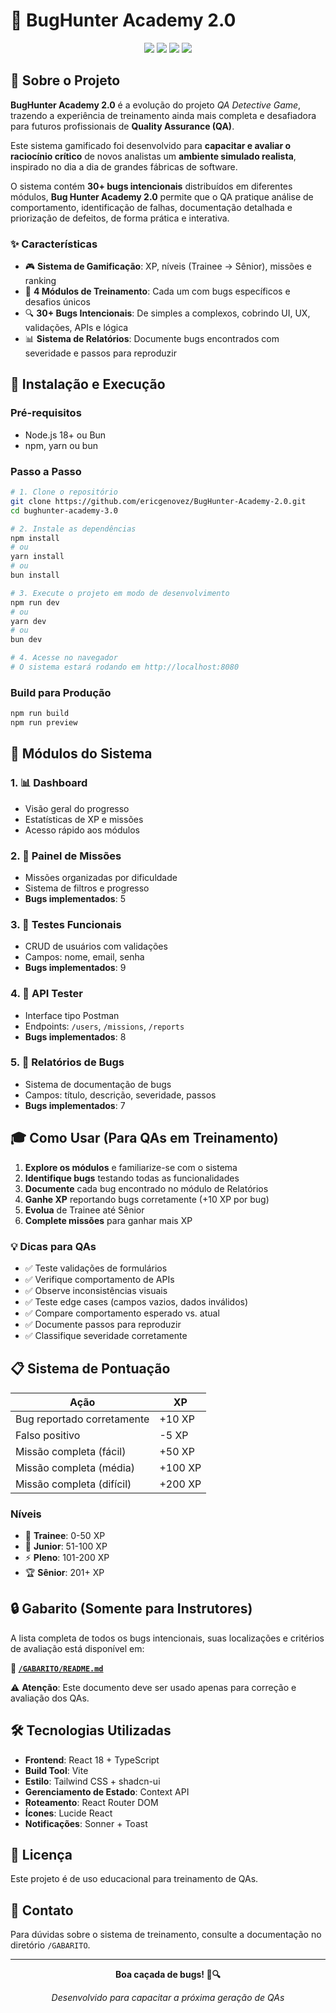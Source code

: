 # 🐛 BugHunter Academy 2.0

<div align="center">
  <img src="https://img.shields.io/badge/React-18.3-blue?style=for-the-badge&logo=react" />
  <img src="https://img.shields.io/badge/TypeScript-5.0-blue?style=for-the-badge&logo=typescript" />
  <img src="https://img.shields.io/badge/Vite-5.0-purple?style=for-the-badge&logo=vite" />
  <img src="https://img.shields.io/badge/TailwindCSS-3.0-cyan?style=for-the-badge&logo=tailwindcss" />
</div>

## 📖 Sobre o Projeto

**BugHunter Academy 2.0** é a evolução do projeto *QA Detective Game*, trazendo a experiência de treinamento ainda mais completa e desafiadora para futuros profissionais de **Quality Assurance (QA)**.

Este sistema gamificado foi desenvolvido para **capacitar e avaliar o raciocínio crítico** de novos analistas um **ambiente simulado realista**, inspirado no dia a dia de grandes fábricas de software.

O sistema contém **30+ bugs intencionais** distribuídos em diferentes módulos,  **Bug Hunter Academy 2.0** permite que o QA pratique análise de comportamento, identificação de falhas, documentação detalhada e priorização de defeitos, de forma prática e interativa.

### ✨ Características

- 🎮 **Sistema de Gamificação**: XP, níveis (Trainee → Sênior), missões e ranking
- 🎯 **4 Módulos de Treinamento**: Cada um com bugs específicos e desafios únicos
- 🔍 **30+ Bugs Intencionais**: De simples a complexos, cobrindo UI, UX, validações, APIs e lógica
- 📊 **Sistema de Relatórios**: Documente bugs encontrados com severidade e passos para reproduzir

## 🚀 Instalação e Execução

### Pré-requisitos

- Node.js 18+ ou Bun
- npm, yarn ou bun

### Passo a Passo

```bash
# 1. Clone o repositório
git clone https://github.com/ericgenovez/BugHunter-Academy-2.0.git
cd bughunter-academy-3.0

# 2. Instale as dependências
npm install
# ou
yarn install
# ou
bun install

# 3. Execute o projeto em modo de desenvolvimento
npm run dev
# ou
yarn dev
# ou
bun dev

# 4. Acesse no navegador
# O sistema estará rodando em http://localhost:8080
```

### Build para Produção

```bash
npm run build
npm run preview
```

## 🎯 Módulos do Sistema

### 1. 📊 Dashboard
- Visão geral do progresso
- Estatísticas de XP e missões
- Acesso rápido aos módulos

### 2. 🎯 Painel de Missões
- Missões organizadas por dificuldade
- Sistema de filtros e progresso
- **Bugs implementados**: 5

### 3. 🧪 Testes Funcionais
- CRUD de usuários com validações
- Campos: nome, email, senha
- **Bugs implementados**: 9

### 4. 🔌 API Tester
- Interface tipo Postman
- Endpoints: `/users`, `/missions`, `/reports`
- **Bugs implementados**: 8

### 5. 📝 Relatórios de Bugs
- Sistema de documentação de bugs
- Campos: título, descrição, severidade, passos
- **Bugs implementados**: 7

## 🎓 Como Usar (Para QAs em Treinamento)

1. **Explore os módulos** e familiarize-se com o sistema
2. **Identifique bugs** testando todas as funcionalidades
3. **Documente** cada bug encontrado no módulo de Relatórios
4. **Ganhe XP** reportando bugs corretamente (+10 XP por bug)
5. **Evolua** de Trainee até Sênior
6. **Complete missões** para ganhar mais XP

### 💡 Dicas para QAs

- ✅ Teste validações de formulários
- ✅ Verifique comportamento de APIs
- ✅ Observe inconsistências visuais
- ✅ Teste edge cases (campos vazios, dados inválidos)
- ✅ Compare comportamento esperado vs. atual
- ✅ Documente passos para reproduzir
- ✅ Classifique severidade corretamente

## 📋 Sistema de Pontuação

| Ação | XP |
|------|-----|
| Bug reportado corretamente | +10 XP |
| Falso positivo | -5 XP |
| Missão completa (fácil) | +50 XP |
| Missão completa (média) | +100 XP |
| Missão completa (difícil) | +200 XP |

### Níveis
- 🌱 **Trainee**: 0-50 XP
- 🔰 **Junior**: 51-100 XP
- ⚡ **Pleno**: 101-200 XP
- 🏆 **Sênior**: 201+ XP

## 🔒 Gabarito (Somente para Instrutores)

A lista completa de todos os bugs intencionais, suas localizações e critérios de avaliação está disponível em:

**📂 [`/GABARITO/README.md`](./GABARITO/README.md)**

⚠️ **Atenção**: Este documento deve ser usado apenas para correção e avaliação dos QAs.

## 🛠️ Tecnologias Utilizadas

- **Frontend**: React 18 + TypeScript
- **Build Tool**: Vite
- **Estilo**: Tailwind CSS + shadcn-ui
- **Gerenciamento de Estado**: Context API
- **Roteamento**: React Router DOM
- **Ícones**: Lucide React
- **Notificações**: Sonner + Toast

## 📄 Licença

Este projeto é de uso educacional para treinamento de QAs.

## 📧 Contato

Para dúvidas sobre o sistema de treinamento, consulte a documentação no diretório `/GABARITO`.

---

<div align="center">
  <p><strong>Boa caçada de bugs! 🐛🔍</strong></p>
  <p><em>Desenvolvido para capacitar a próxima geração de QAs</em></p>
</div>
